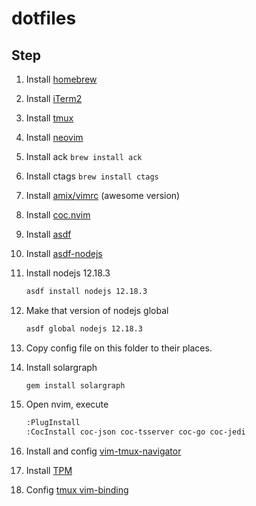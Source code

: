 # dotfiles

## Step
1. Install [homebrew](https://brew.sh/)

1. Install [iTerm2](https://iterm2.com/)

1. Install [tmux](https://github.com/tmux/tmux/wiki)

1. Install [neovim](https://neovim.io/)

1. Install ack `brew install ack`

1. Install ctags `brew install ctags`

1. Install [amix/vimrc](https://github.com/amix/vimrc) (awesome version)

1. Install [coc.nvim](https://github.com/neoclide/coc.nvim)

1. Install [asdf](https://asdf-vm.com)

1. Install [asdf-nodejs](https://github.com/asdf-vm/asdf-nodejs)

1. Install nodejs 12.18.3
    ```sh
    asdf install nodejs 12.18.3
    ```

1. Make that version of nodejs global
    ```sh
    asdf global nodejs 12.18.3
    ```

1. Copy config file on this folder to their places.

1. Install solargraph
    ```
    gem install solargraph
    ```

1. Open nvim, execute
    ```sh
    :PlugInstall
    :CocInstall coc-json coc-tsserver coc-go coc-jedi
    ```

1. Install and config [vim-tmux-navigator](https://github.com/christoomey/vim-tmux-navigator)

1. Install [TPM](https://github.com/tmux-plugins/tpm)

1. Config [tmux vim-binding](https://www.rushiagr.com/blog/2016/06/16/everything-you-need-to-know-about-tmux-copy-pasting/)
